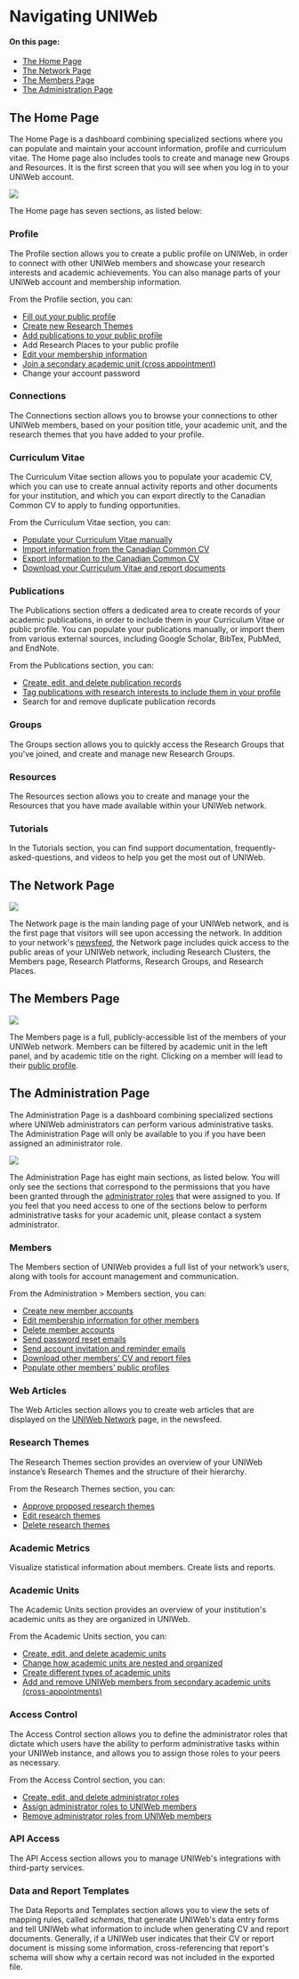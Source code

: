 # Navigating UNIWeb

#### On this page:

* [The Home Page](navigating-uniweb.md#the-home-page)
* [The Network Page](navigating-uniweb.md#the-network-page)
* [The Members Page](navigating-uniweb.md#the-members-page)
* [The Administration Page](https://app.gitbook.com/@proximify/s/uniweb-docs/~/drafts/-LnYEzOBp5J6ui_Qtfpl/primary/introduction/navigating-uniweb/navigating-uniweb#the-administration-page)

## The Home Page

The Home Page is a dashboard combining specialized sections where you can populate and maintain your account information, profile and curriculum vitae. The Home page also includes tools to create and manage new Groups and Resources. It is the first screen that you will see when you log in to your UNIWeb account.

![](../.gitbook/assets/screenshots-copy-10.png)

The Home page has seven sections, as listed below:

### Profile

The Profile section allows you to create a public profile on UNIWeb, in order to connect with other UNIWeb members and showcase your research interests and academic achievements. You can also manage parts of your UNIWeb account and membership information.

From the Profile section, you can:

* [Fill out your public profile](../networking-on-uniweb/filling-out-your-public-profile.md#filling-out-your-public-profile-manually)
* [Create new Research Themes](../networking-on-uniweb/research-themes/managing-research-themes.md#creating-new-research-themes)
* [Add publications to your public profile](../networking-on-uniweb/research-themes/increasing-discoverability-with-research-themes.md#tagging-your-publications-with-research-themes)
* Add Research Places to your public profile
* [Edit your membership information](../uniweb-accounts/account-management/member-account-information.md#editing-your-account-information)
* [Join a secondary academic unit \(cross appointment\)](../uniweb-accounts/academic-units/cross-appointments.md#adding-a-cross-appointment-to-your-uniweb-account)
* Change your account password

### Connections

The Connections section allows you to browse your connections to other UNIWeb members, based on your position title,  your academic unit, and the research themes that you have added to your profile.

### Curriculum Vitae

The Curriculum Vitae section allows you to populate your academic CV, which you can use to create annual activity reports and other documents for your institution, and which you can export directly to the Canadian Common CV to apply to funding opportunities.

From the Curriculum Vitae section, you can:

* [Populate your Curriculum Vitae manually](../your-academic-information/your-uniweb-curriculum-vitae-cv.md#populating-your-curriculum-vitae-manually)
* [Import information from the Canadian Common CV](../your-academic-information/your-uniweb-curriculum-vitae-cv.md#importing-from-the-canadian-common-cv)
* [Export information to the Canadian Common CV](../your-academic-information/exporting-academic-information/applying-for-funding-with-the-canadian-common-cv.md#exporting-cv-information-from-uniweb)
* [Download your Curriculum Vitae and report documents](../your-academic-information/exporting-academic-information/downloading-cvs-and-reports.md#downloading-your-own-cv-and-report-files)

### Publications

The Publications section offers a dedicated area to create records of your academic publications, in order to include them in your Curriculum Vitae or public profile. You can populate your publications manually, or import them from various external sources, including Google Scholar, BibTex, PubMed, and EndNote.

From the Publications section, you can:

* [Create, edit, and delete publication records](../your-academic-information/publications-1.md#adding-publications-manually)
* [Tag publications with research interests to include them in your profile](../networking-on-uniweb/research-themes/increasing-discoverability-with-research-themes.md#tagging-your-publications-with-research-themes)
* Search for and remove duplicate publication records

### Groups

The Groups section allows you to quickly access the Research Groups that you've joined, and create and manage new Research Groups.

### Resources

The Resources section allows you to create and manage your the Resources that you have made available within your UNIWeb network. 

### Tutorials

In the Tutorials section, you can find support documentation, frequently-asked-questions, and videos to help you get the most out of UNIWeb.

## The Network Page

![](../.gitbook/assets/screenshots-copy-13.png)

The Network page is the main landing page of your UNIWeb network, and is the first page that visitors will see upon accessing the network. In addition to your network's [newsfeed](), the Network page includes quick access to the public areas of your UNIWeb network, including Research Clusters, the Members page, Research Platforms, Research Groups, and Research Places.

## The Members Page

![](../.gitbook/assets/screenshots-copy-15.png)

The Members page is a full, publicly-accessible list of the members of your UNIWeb network. Members can be filtered by academic unit in the left panel, and by academic title on the right. Clicking on a member will lead to their [public profile]().

## The Administration Page

The Administration Page is a dashboard combining specialized sections where UNIWeb administrators can perform various administrative tasks. The Administration Page will only be available to you if you have been assigned an administrator role.

![](../.gitbook/assets/screenshots-copy-14%20%281%29.png)

The Administration Page has eight main sections, as listed below. You will only see the sections that correspond to the permissions that you have been granted through the [administrator roles](../uniweb-accounts/access-control/managing-administrator-roles-and-permissions.md) that were assigned to you. If you feel that you need access to one of the sections below to perform administrative tasks for your academic unit, please contact a system administrator.

### Members

The Members section of UNIWeb provides a full list of your network’s users, along with tools for account management and communication.

From the Administration &gt; Members section, you can:

* [Create new member accounts](../uniweb-accounts/account-management/account-creation.md#creating-uniweb-member-accounts-manually)
* [Edit membership information for other members](../uniweb-accounts/account-management/member-account-information.md#editing-the-account-information-of-other-uniweb-members)
* [Delete member accounts](../uniweb-accounts/account-management/account-deletion.md#deleting-a-uniweb-members-account)
* [Send password reset emails](../uniweb-accounts/account-management/account-login.md#sending-a-password-reset-email-to-a-uniweb-member)
* [Send account invitation and reminder emails](../uniweb-accounts/account-management/account-creation.md#sending-account-activation-emails)
* [Download other members’ CV and report files](../your-academic-information/exporting-academic-information/downloading-cvs-and-reports.md#downloading-the-cv-and-report-files-of-other-uniweb-members)
* [Populate other members’ public profiles](../networking-on-uniweb/filling-out-your-public-profile.md#filling-out-another-uniweb-members-public-profile)

### Web Articles

The Web Articles section allows you to create web articles that are displayed on the [UNIWeb Network](navigating-uniweb.md#the-network-page) page, in the newsfeed.

### Research Themes

The Research Themes section provides an overview of your UNIWeb instance’s Research Themes and the structure of their hierarchy.

From the Research Themes section, you can:

* [Approve proposed research themes](../networking-on-uniweb/research-themes/managing-research-themes.md#approving-research-themes)
* [Edit research themes](../networking-on-uniweb/research-themes/managing-research-themes.md#editing-research-themes)
* [Delete research themes](../networking-on-uniweb/research-themes/managing-research-themes.md#deleting-research-themes)

### Academic Metrics

Visualize statistical information about members. Create lists and reports.

### Academic Units

The Academic Units section provides an overview of your institution's academic units as they are organized in UNIWeb. 

From the Academic Units section, you can:

* [Create, edit, and delete academic units](../uniweb-accounts/academic-units/managing-academic-units.md#create-an-academic-unit-manually)
* [Change how academic units are nested and organized](../uniweb-accounts/academic-units/managing-academic-units.md#edit-an-academic-unit)
* [Create different types of academic units](../uniweb-accounts/academic-units/managing-academic-units.md#add-a-unit-type)
* [Add and remove UNIWeb members from secondary academic units \(cross-appointments\)](../uniweb-accounts/academic-units/cross-appointments.md#adding-cross-appointees-to-academic-units)

### Access Control

The Access Control section allows you to define the administrator roles that dictate which users have the ability to perform administrative tasks within your UNIWeb instance, and allows you to assign those roles to your peers as necessary.

From the Access Control section, you can:

* [Create, edit, and delete administrator roles](../uniweb-accounts/access-control/managing-administrator-roles-and-permissions.md#creating-administrator-roles)
* [Assign administrator roles to UNIWeb members](../uniweb-accounts/access-control/managing-administrators.md#granting-administrator-access)
* [Remove administrator roles from UNIWeb members](../uniweb-accounts/access-control/managing-administrators.md#removing-administrator-access)

### API Access

The API Access section allows you to manage UNIWeb's integrations with third-party services.

### Data and Report Templates

The Data Reports and Templates section allows you to view the sets of mapping rules, called _schemas_, that generate UNIWeb's data entry forms and tell UNIWeb what information to include when generating CV and report documents. Generally, if a UNIWeb user indicates that their CV or report document is missing some information, cross-referencing that report's schema will show why a certain record was not included in the exported file.

